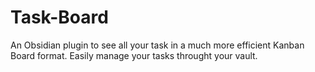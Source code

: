 # Task-Board
An Obsidian plugin to see all your task in a much more efficient Kanban Board format. Easily manage your tasks throught your vault.
